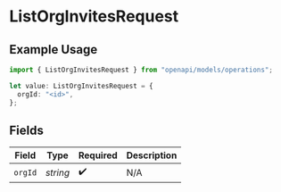 # ListOrgInvitesRequest

## Example Usage

```typescript
import { ListOrgInvitesRequest } from "openapi/models/operations";

let value: ListOrgInvitesRequest = {
  orgId: "<id>",
};
```

## Fields

| Field              | Type               | Required           | Description        |
| ------------------ | ------------------ | ------------------ | ------------------ |
| `orgId`            | *string*           | :heavy_check_mark: | N/A                |